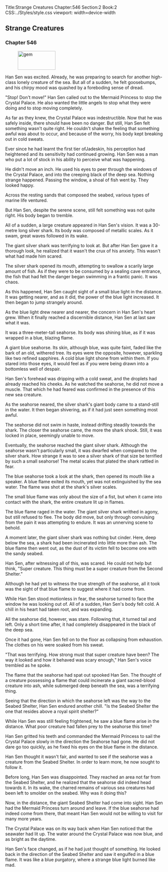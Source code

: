 Title:Strange Creatures 
Chapter:546 
Section:2 
Book:2 
CSS:../Styles/style.css 
viewport: width=device-width
  
## Strange Creatures
### Chapter 546
  
<figure>
	<img src="../Images/gem.gif" alt="gem" id="gem" width="120" height="60" />
</figure>
  

  
Han Sen was excited. Already, he was preparing to search for another high-class lonely creature of the sea. But all of a sudden, he felt goosebumps, and his chirpy mood was quashed by a foreboding sense of dread.

"Stop! Don't move!" Han Sen called out to the Mermaid Princess to stop the Crystal Palace. He also wanted the little angels to stop what they were doing and to stop moving completely.

As far as they knew, the Crystal Palace was indestructible. Now that he was safely inside, there should have been no danger. But still, Han Sen felt something wasn't quite right. He couldn't shake the feeling that something awful was about to occur, and because of the worry, his body kept breaking out in cold sweats.

Ever since he had learnt the first tier ofJadeskin, his perception had heightened and its sensitivity had continued growing. Han Sen was a man who put a lot of stock in his ability to perceive what was happening.

He didn't move an inch. He used his eyes to peer through the windows of the Crystal Palace, and into the creeping black of the deep sea. Nothing strange happened. Passing the window, a shoal of fish went by. They looked happy.

Across the resting sands that composed the seabed, various types of marine life ventured.

But Han Sen, despite the serene scene, still felt something was not quite right. His body began to tremble.

All of a sudden, a large creature appeared in Han Sen's vision. It was a 30-metre long silver shark. Its body was composed of metallic scales. As it swam, great waves followed in its wake.

The giant silver shark was terrifying to look at. But after Han Sen gave it a thorough look, he realized that it wasn't the crux of his anxiety. This wasn't what had made him scared.

The silver shark opened its mouth, attempting to swallow a scarily large amount of fish. As if they were to be consumed by a sealing cave entrance, the fish that had felt the danger began swimming in a frantic panic. It was chaos.

As this happened, Han Sen caught sight of a small blue light in the distance. It was getting nearer, and as it did, the power of the blue light increased. It then began to jump strangely around.

As the blue light drew nearer and nearer, the concern in Han Sen's heart grew. When it finally reached a discernible distance, Han Sen at last saw what it was.

It was a three-meter-tall seahorse. Its body was shining blue, as if it was wrapped in a blue, blazing flame.

A giant blue seahorse. Its skin, although blue, was quite faint, faded like the bark of an old, withered tree. Its eyes were the opposite, however, sparkling like two refined sapphires. A cold blue light shone from within them. If you stared into those eyes, it would feel as if you were being drawn into a bottomless well of despair.

Han Sen's forehead was dripping with a cold sweat, and the droplets had already reached his cheeks. As he watched the seahorse, he did not move a muscle. That which he had feared was confirmed in the presence of this new sea creature.

As the seahorse neared, the silver shark's giant body came to a stand-still in the water. It then began shivering, as if it had just seen something most awful.

The seahorse did not swim in haste, instead drifting steadily towards the shark. The closer the seahorse came, the more the shark shook. Still, it was locked in place, seemingly unable to move.

Eventually, the seahorse reached the giant silver shark. Although the seahorse wasn't particularly small, it was dwarfed when compared to the silver shark. How strange it was to see a silver shark of that size be terrified by such a small seahorse! The metal scales that plated the shark rattled in fear.

The blue seahorse took a look at the shark, then opened its mouth like a speaker. A blue flame exited its mouth, yet was not extinguished by the sea water. The flame was shot at the shark's silver scales.

The small blue flame was only about the size of a fist, but when it came into contact with the shark, the entire creature lit up in flames.

The blue flame raged in the water. The giant silver shark writhed in agony, but still refused to flee. The body did move, but only through convulsing from the pain it was attempting to endure. It was an unnerving scene to behold.

A moment later, the giant silver shark was nothing but cinder. Here, deep below the sea, a shark had been incinerated into little more than ash. The blue flame then went out, as the dust of its victim fell to become one with the sandy seabed.

Han Sen, after witnessing all of this, was scared. He could not help but think, "Super creature. This thing must be a super creature from the Second Shelter."

Although he had yet to witness the true strength of the seahorse, all it took was the sight of that blue flame to suggest where it had come from.

While Han Sen stood motionless in fear, the seahorse turned to face the window he was looking out of. All of a sudden, Han Sen's body felt cold. A chill in his heart had taken root, and was expanding.

All the seahorse did, however, was stare. Following that, it turned tail and left. Only a short time after, it had completely disappeared in the black of the deep sea.

Once it had gone, Han Sen fell on to the floor as collapsing from exhaustion. The clothes on his were soaked from his sweat.

"That was terrifying. How strong must that super creature have been? The way it looked and how it behaved was scary enough," Han Sen's voice trembled as he spoke.

The flame that the seahorse had spat out spooked Han Sen. The thought of a creature possessing a flame that could incinerate a giant sacred-blood creature into ash, while submerged deep beneath the sea, was a terrifying thing.

Seeing that the direction in which the seahorse left was the way to the Seabed Shelter, Han Sen endured another chill. "Is the Seabed Shelter the one that resides above a royal spirit shelter?"

While Han Sen was still feeling frightened, he saw a blue flame arise in the distance. What poor creature had fallen prey to the seahorse this time?

Han Sen gritted his teeth and commanded the Mermaid Princess to sail the Crystal Palace slowly in the direction the Seahorse had gone. He did not dare go too quickly, as he fixed his eyes on the blue flame in the distance.

Han Sen thought it wasn't fair, and wanted to see if the seahorse was a creature from the Seabed Shelter. In order to learn more, he now sought to follow it.

Before long, Han Sen was disappointed. They reached an area not far from the Seabed Shelter, and he realized that the seahorse did indeed head towards it. In its wake, the charred remains of various sea creatures had been left to smolder on the seabed. Why was it doing this?

Now, in the distance, the giant Seabed Shelter had come into sight. Han Sen had the Mermaid Princess turn around and leave. If the blue seahorse had indeed come from there, that meant Han Sen would not be willing to visit for many more years.

The Crystal Palace was on its way back when Han Sen noticed that the seawater had lit up. The water around the Crystal Palace was now blue, and as bright as the daytime.

Han Sen's face changed, as if he had just thought of something. He looked back in the direction of the Seabed Shelter and saw it engulfed in a blue flame. It was like a blue purgatory, where a strange blue light burned like mad.